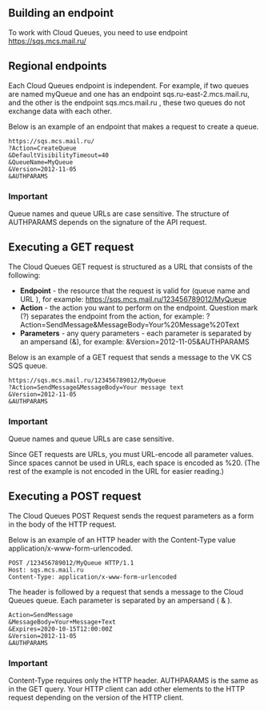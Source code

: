 ## Building an endpoint

To work with Cloud Queues, you need to use endpoint https://sqs.mcs.mail.ru/

## Regional endpoints

Each Cloud Queues endpoint is independent. For example, if two queues are named myQueue and one has an endpoint sqs.ru-east-2.mcs.mail.ru, and the other is the endpoint sqs.mcs.mail.ru , these two queues do not exchange data with each other.

Below is an example of an endpoint that makes a request to create a queue.

```
https://sqs.mcs.mail.ru/   
?Action=CreateQueue
&DefaultVisibilityTimeout=40
&QueueName=MyQueue
&Version=2012-11-05
&AUTHPARAMS
```

### Important

Queue names and queue URLs are case sensitive. The structure of AUTHPARAMS depends on the signature of the API request.

## Executing a GET request

The Cloud Queues GET request is structured as a URL that consists of the following:

- **Endpoint** - the resource that the request is valid for (queue name and URL ), for example: https://sqs.mcs.mail.ru/123456789012/MyQueue
- **Action** - the action you want to perform on the endpoint. Question mark (?) separates the endpoint from the action, for example: ?Action=SendMessage&MessageBody=Your%20Message%20Text
- **Parameters** - any query parameters - each parameter is separated by an ampersand (&), for example: &Version=2012-11-05&AUTHPARAMS

Below is an example of a GET request that sends a message to the VK CS SQS queue.

```
https://sqs.mcs.mail.ru/123456789012/MyQueue
?Action=SendMessage&MessageBody=Your message text
&Version=2012-11-05
&AUTHPARAMS
```

### Important

Queue names and queue URLs are case sensitive.

Since GET requests are URLs, you must URL-encode all parameter values. Since spaces cannot be used in URLs, each space is encoded as %20. (The rest of the example is not encoded in the URL for easier reading.)

## Executing a POST request

The Cloud Queues POST Request sends the request parameters as a form in the body of the HTTP request.

Below is an example of an HTTP header with the Content-Type value application/x-www-form-urlencoded.

```
POST /123456789012/MyQueue HTTP/1.1
Host: sqs.mcs.mail.ru
Content-Type: application/x-www-form-urlencoded
```

The header is followed by a request that sends a message to the Cloud Queues queue. Each parameter is separated by an ampersand ( & ).

```
Action=SendMessage
&MessageBody=Your+Message+Text
&Expires=2020-10-15T12:00:00Z
&Version=2012-11-05
&AUTHPARAMS
```

### Important

Content-Type requires only the HTTP header. AUTHPARAMS is the same as in the GET query. Your HTTP client can add other elements to the HTTP request depending on the version of the HTTP client.
